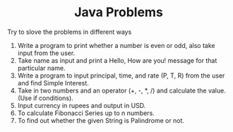 <h1 align="center">Java Problems</h1>

<p>Try to slove the problems in different ways</p>
<ol>
  <li list-type="1">Write a program to print whether a number is even or odd, also take input from the user.</li>
  <li list-type="1">Take name as input and print a Hello, How are you! message for that particular name.</li>
  <li list-type="1">Write a program to input principal, time, and rate (P, T, R) from the user and find Simple Interest.</li>
  <li list-type="1">Take in two numbers and an operator (+, -, *, /) and calculate the value. (Use if conditions).</li>
  <li list-type="1">Input currency in rupees and output in USD.</li>
  <li list-type="1">To calculate Fibonacci Series up to n numbers.</li>
  <li list-type="1">To find out whether the given String is Palindrome or not.</li>
</ol>
